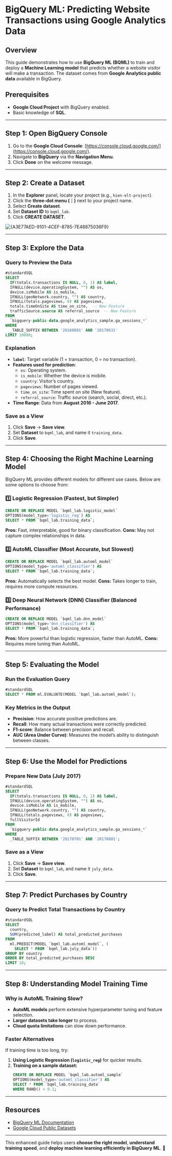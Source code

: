 # BigQuery ML: Predicting Website Transactions using Google Analytics Data

## Overview
This guide demonstrates how to use **BigQuery ML (BQML)** to train and deploy a **Machine Learning model** that predicts whether a website visitor will make a transaction. The dataset comes from **Google Analytics public data** available in BigQuery.

## Prerequisites
- **Google Cloud Project** with BigQuery enabled.
- Basic knowledge of **SQL**.

---

## **Step 1: Open BigQuery Console**
1. Go to the **Google Cloud Console**: [https://console.cloud.google.com/](https://console.cloud.google.com/).
2. Navigate to **BigQuery** via the **Navigation Menu**.
3. Click **Done** on the welcome message.

---

## **Step 2: Create a Dataset**
1. In the **Explorer** panel, locate your project (e.g., `hien-elt-project`).
2. Click the **three-dot menu (⋮)** next to your project name.
3. Select **Create dataset**.
4. Set **Dataset ID** to `bqml_lab`.
5. Click **CREATE DATASET**.

![{A3E77AED-9101-4CEF-8785-7E48875036F9}](https://github.com/user-attachments/assets/95238eb4-4603-4875-8fa0-471acd3d3106)


---

## **Step 3: Explore the Data**
### **Query to Preview the Data**
```sql
#standardSQL
SELECT
  IF(totals.transactions IS NULL, 0, 1) AS label,
  IFNULL(device.operatingSystem, "") AS os,
  device.isMobile AS is_mobile,
  IFNULL(geoNetwork.country, "") AS country,
  IFNULL(totals.pageviews, 0) AS pageviews,
  totals.timeOnSite AS time_on_site,  -- New Feature
  trafficSource.source AS referral_source  -- New Feature
FROM
  `bigquery-public-data.google_analytics_sample.ga_sessions_*`
WHERE
  _TABLE_SUFFIX BETWEEN '20160801' AND '20170631'
LIMIT 10000;
```

### **Explanation**
- **`label`**: Target variable (1 = transaction, 0 = no transaction).
- **Features used for prediction**:
  - `os`: Operating system.
  - `is_mobile`: Whether the device is mobile.
  - `country`: Visitor’s country.
  - `pageviews`: Number of pages viewed.
  - `time_on_site`: Time spent on site (New feature).
  - `referral_source`: Traffic source (search, social, direct, etc.).
- **Time Range**: Data from **August 2016 - June 2017**.

### **Save as a View**
1. Click **Save** → **Save view**.
2. Set **Dataset** to `bqml_lab`, and name it `training_data`.
3. Click **Save**.

---

## **Step 4: Choosing the Right Machine Learning Model**
BigQuery ML provides different models for different use cases. Below are some options to choose from:

### **1️⃣ Logistic Regression (Fastest, but Simpler)**
```sql
CREATE OR REPLACE MODEL `bqml_lab.logistic_model`
OPTIONS(model_type='logistic_reg') AS
SELECT * FROM `bqml_lab.training_data`;
```
**Pros:** Fast, interpretable, good for binary classification.
**Cons:** May not capture complex relationships in data.

### **2️⃣ AutoML Classifier (Most Accurate, but Slowest)**
```sql
CREATE OR REPLACE MODEL `bqml_lab.automl_model`
OPTIONS(model_type='automl_classifier') AS
SELECT * FROM `bqml_lab.training_data`;
```
**Pros:** Automatically selects the best model.
**Cons:** Takes longer to train, requires more compute resources.

### **3️⃣ Deep Neural Network (DNN) Classifier (Balanced Performance)**
```sql
CREATE OR REPLACE MODEL `bqml_lab.dnn_model`
OPTIONS(model_type='dnn_classifier') AS
SELECT * FROM `bqml_lab.training_data`;
```
**Pros:** More powerful than logistic regression, faster than AutoML.
**Cons:** Requires more tuning than AutoML.

---

## **Step 5: Evaluating the Model**
### **Run the Evaluation Query**
```sql
#standardSQL
SELECT * FROM ml.EVALUATE(MODEL `bqml_lab.automl_model`);
```

### **Key Metrics in the Output**
- **Precision**: How accurate positive predictions are.
- **Recall**: How many actual transactions were correctly predicted.
- **F1-score**: Balance between precision and recall.
- **AUC (Area Under Curve)**: Measures the model’s ability to distinguish between classes.

---

## **Step 6: Use the Model for Predictions**

### **Prepare New Data (July 2017)**
```sql
#standardSQL
SELECT
  IF(totals.transactions IS NULL, 0, 1) AS label,
  IFNULL(device.operatingSystem, "") AS os,
  device.isMobile AS is_mobile,
  IFNULL(geoNetwork.country, "") AS country,
  IFNULL(totals.pageviews, 0) AS pageviews,
  fullVisitorId
FROM
  `bigquery-public-data.google_analytics_sample.ga_sessions_*`
WHERE
  _TABLE_SUFFIX BETWEEN '20170701' AND '20170801';
```

### **Save as a View**
1. Click **Save** → **Save view**.
2. Set **Dataset** to `bqml_lab`, and name it `july_data`.
3. Click **Save**.

---

## **Step 7: Predict Purchases by Country**
### **Query to Predict Total Transactions by Country**
```sql
#standardSQL
SELECT
  country,
  SUM(predicted_label) AS total_predicted_purchases
FROM
  ml.PREDICT(MODEL `bqml_lab.automl_model`, (
    SELECT * FROM `bqml_lab.july_data`))
GROUP BY country
ORDER BY total_predicted_purchases DESC
LIMIT 10;
```

---

## **Step 8: Understanding Model Training Time**
### **Why is AutoML Training Slow?**
- **AutoML models** perform extensive hyperparameter tuning and feature selection.
- **Larger datasets take longer** to process.
- **Cloud quota limitations** can slow down performance.

### **Faster Alternatives**
If training time is too long, try:
1. **Using Logistic Regression (`logistic_reg`)** for quicker results.
2. **Training on a sample dataset:**
   ```sql
   CREATE OR REPLACE MODEL `bqml_lab.automl_sample`
   OPTIONS(model_type='automl_classifier') AS
   SELECT * FROM `bqml_lab.training_data`
   WHERE RAND() < 0.1;
   ```

---

## **Resources**
- [BigQuery ML Documentation](https://cloud.google.com/bigquery-ml/docs)
- [Google Cloud Public Datasets](https://cloud.google.com/public-datasets)

---

This enhanced guide helps users **choose the right model**, **understand training speed**, and **deploy machine learning efficiently in BigQuery ML**. 🚀
